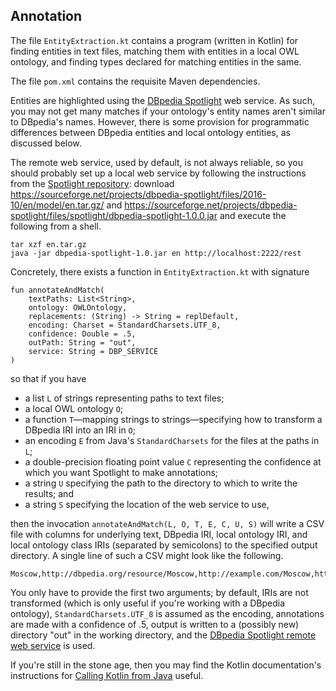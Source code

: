 ## Annotation

The file `EntityExtraction.kt` contains a program (written in Kotlin) for
finding entities in text files, matching them with entities in a local OWL
ontology, and finding types declared for matching entities in the same.

The file `pom.xml` contains the requisite Maven dependencies.

Entities are highlighted using the
[DBpedia Spotlight](https://www.dbpedia-spotlight.org/) web service. As such,
you may not get many matches if your ontology's entity names aren't similar to
DBpedia's names. However, there is some provision for programmatic differences
between DBpedia entities and local ontology entities, as discussed below.

The remote web service, used by default, is not always reliable, so you should
probably set up a local web service by following the instructions from the
[Spotlight
repository](https://github.com/dbpedia-spotlight/dbpedia-spotlight-model):
download
https://sourceforge.net/projects/dbpedia-spotlight/files/2016-10/en/model/en.tar.gz/
and
https://sourceforge.net/projects/dbpedia-spotlight/files/spotlight/dbpedia-spotlight-1.0.0.jar
and execute the following from a shell.
```
tar xzf en.tar.gz
java -jar dbpedia-spotlight-1.0.jar en http://localhost:2222/rest
```

Concretely, there exists a function in `EntityExtraction.kt` with signature
```
fun annotateAndMatch(
    textPaths: List<String>,
    ontology: OWLOntology,
    replacements: (String) -> String = replDefault,
    encoding: Charset = StandardCharsets.UTF_8,
    confidence: Double = .5,
    outPath: String = "out",
    service: String = DBP_SERVICE
)
```
so that if you have

- a list `L` of strings representing paths to text files;
- a local OWL ontology `O`;
- a function `T`—mapping strings to strings—specifying how to transform a
  DBpedia IRI into an IRI in `O`;
- an encoding `E` from Java's `StandardCharsets` for the files at the paths in
  `L`;
- a double-precision floating point value `C` representing the confidence at
  which you want Spotlight to make annotations;
- a string `U` specifying the path to the directory to which to write the
  results; and
- a string `S` specifying the location of the web service to use,

then the invocation `annotateAndMatch(L, O, T, E, C, U, S)` will write a CSV
file with columns for underlying text, DBpedia IRI, local ontology IRI, and
local ontology class IRIs (separated by semicolons) to the specified output
directory. A single line of such a CSV might look like the following.
```
Moscow,http://dbpedia.org/resource/Moscow,http://example.com/Moscow,http://example.com/Cities_in_Russia;http://example.com/National_capitals;
```

You only have to provide the first two arguments; by default, IRIs are not
transformed (which is only useful if you're working with a DBpedia ontology),
`StandardCharsets.UTF_8` is assumed as the encoding, annotations are made with a
confidence of .5, output is written to a (possibly new) directory "out" in the
working directory, and the
[DBpedia Spotlight remote web
service](http://model.dbpedia-spotlight.org/en/annotate)
is used.

If you're still in the stone age, then you may find the Kotlin
documentation's instructions for
[Calling Kotlin from
Java](https://kotlinlang.org/docs/reference/java-to-kotlin-interop.html)
useful.